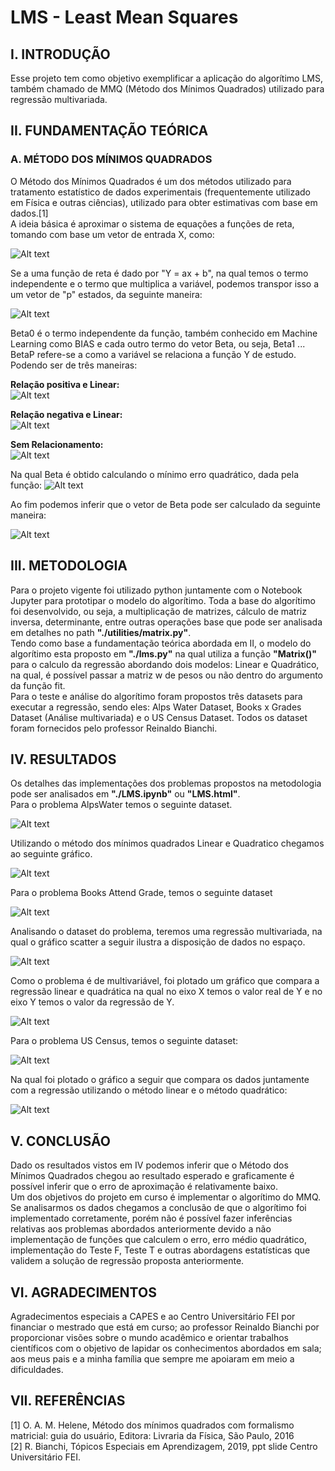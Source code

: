 # LMS - Least Mean Squares #

## I.	 INTRODUÇÃO ##
Esse projeto tem como objetivo exemplificar a aplicação do algorítimo LMS, também chamado de MMQ (Método dos 
Mínimos Quadrados) utilizado para regressão multivariada.

## II.	FUNDAMENTAÇÃO TEÓRICA ##

### A.	MÉTODO DOS MÍNIMOS QUADRADOS ###
O Método dos Mínimos Quadrados é um dos métodos utilizado para tratamento estatístico de dados experimentais (frequentemente
utilizado em Física e outras ciências), utilizado para obter estimativas com base em dados.[1]<br>
A ideia básica é aproximar o sistema de equações a funções de reta, tomando com base um vetor de entrada X, como:

![Alt text](images/lms-eq1.png?)

Se a uma função de reta é dado por "Y = ax + b", na qual temos o termo independente e o termo que multiplica a variável,
podemos transpor isso a um vetor de "p" estados, da seguinte maneira:

![Alt text](images/lms-eq2.png?)

Beta0 é o termo independente da função, também conhecido em Machine Learning como BIAS e cada outro termo do vetor Beta,
ou seja, Beta1 ... BetaP refere-se a como a variável se relaciona a função Y de estudo. Podendo ser de três maneiras:

<b>Relação positiva e Linear:</b><br>
 ![Alt text](images/lms-graph-01.png?)<br>

<b>Relação negativa e Linear:</b> <br>
 ![Alt text](images/lms-graph-02.png?)<br>
 
 <b>Sem Relacionamento:</b><br>
 ![Alt text](images/lms-graph-03.png?)<br>
 
Na qual Beta é obtido calculando o mínimo erro quadrático, dada pela função:
![Alt text](images/lms-eq3.png?)

Ao fim podemos inferir que o vetor de Beta pode ser calculado da seguinte maneira:

![Alt text](images/lms-eq4.png?)

## III.	METODOLOGIA ##
Para o projeto vigente foi utilizado python juntamente com o Notebook Jupyter para prototipar o modelo do
algorítimo. Toda a base do algorítimo foi desenvolvido, ou seja, a multiplicação de matrizes, cálculo de 
matriz inversa, determinante, entre outras operações base que pode ser analisada em detalhes no path
<b>"./utilities/matrix.py"</b>.<br>
Tendo como base a fundamentação teórica abordada em II, o modelo do algorítimo esta proposto em <b>"./lms.py"</b>
na qual utiliza a função <b>"Matrix()"</b> para o calculo da regressão abordando dois modelos: Linear e Quadrático,
na qual, é possível passar a matriz w de pesos ou não dentro do argumento da função fit.<br>
Para o teste e análise do algorítimo foram propostos três datasets para executar a regressão, sendo eles:
Alps Water Dataset, Books x Grades Dataset (Análise multivariada) e o US Census Dataset. Todos os dataset
foram fornecidos pelo professor Reinaldo Bianchi.

## IV. RESULTADOS ##
Os detalhes das implementações dos problemas propostos na metodologia pode ser analisados em <b>"./LMS.ipynb"</b> 
ou <b>"LMS.html"</b>.<br>
Para o problema AlpsWater temos o seguinte dataset.

![Alt text](images/alpswater-dataset.png?)

Utilizando o método dos mínimos quadrados Linear e Quadratico chegamos ao seguinte gráfico.

![Alt text](images/alpswater-graph-lms.png?)

Para o problema Books Attend Grade, temos o seguinte dataset

![Alt text](images/books-attend-grade-dataset.png?)

Analisando o dataset do problema, teremos uma regressão multivariada, na qual o gráfico scatter a seguir
ilustra a disposição de dados no espaço.

![Alt text](images/books-attend-grade-scatter-plot.png?)

Como o problema é de multivariável, foi plotado um gráfico que compara a regressão linear e quadrática na qual
no eixo X temos o valor real de Y e no eixo Y temos o valor da regressão de Y.

![Alt text](images/books-attend-grade-lms.png?)

Para o problema US Census, temos o seguinte dataset:

![Alt text](images/us-census-dataset.png?)

Na qual foi plotado o gráfico a seguir que compara os dados juntamente com a regressão utilizando o método linear
e o método quadrático:

![Alt text](images/us-census-lms.png?)

## V. CONCLUSÃO ##
Dado os resultados vistos em IV podemos inferir que o Método dos Mínimos Quadrados chegou ao resultado esperado e
graficamente é possível inferir que o erro de aproximação é relativamente baixo.<br>
Um dos objetivos do projeto em curso é implementar o algorítimo do MMQ. Se analisarmos os dados chegamos a conclusão de 
que o algorítimo foi implementado corretamente, porém não é possível fazer inferências relativas aos problemas abordados 
anteriormente devido a não implementação de funções que calculem o erro, erro médio quadrático, implementação do Teste F,
Teste T e outras abordagens estatísticas que validem a solução de regressão proposta anteriormente.

## VI. AGRADECIMENTOS ##

Agradecimentos especiais a CAPES e ao Centro Universitário FEI por financiar o mestrado que está em curso; 
ao professor Reinaldo Bianchi por proporcionar visões sobre o mundo acadêmico e orientar trabalhos científicos 
com o objetivo de lapidar os conhecimentos abordados em sala; aos meus pais e a minha família que sempre me 
apoiaram em meio a dificuldades.

## VII. REFERÊNCIAS ##

[1]	O. A. M. Helene, Método dos mínimos quadrados com formalismo matricial: guia do usuário, Editora: Livraria da Física, São Paulo, 2016<br>
[2]	R. Bianchi, Tópicos Especiais em Aprendizagem, 2019, ppt slide Centro Universitário FEI.
